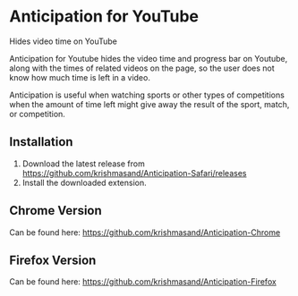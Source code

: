 Anticipation for YouTube
=============

Hides video time on YouTube

Anticipation for Youtube hides the video time and progress bar on Youtube, along with the times of related videos on the page, so the user does not know how much time is left in a video.

Anticipation is useful when watching sports or other types of competitions when the amount of time left might give away the result of the sport, match, or competition.

## Installation

1. Download the latest release from https://github.com/krishmasand/Anticipation-Safari/releases
2. Install the downloaded extension.


Chrome Version
---------------

Can be found here: https://github.com/krishmasand/Anticipation-Chrome

Firefox Version
--------------

Can be found here: https://github.com/krishmasand/Anticipation-Firefox
